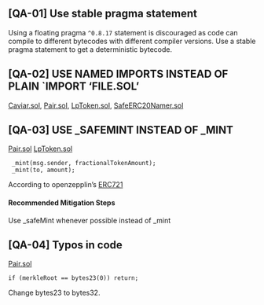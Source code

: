 ## [QA-01] Use stable pragma statement

Using a floating pragma `^0.8.17` statement is discouraged as code can compile to different bytecodes with different compiler versions. Use a stable pragma statement to get a deterministic bytecode.

## [QA-02] USE NAMED IMPORTS INSTEAD OF PLAIN `IMPORT ‘FILE.SOL’

[Caviar.sol](https://github.com/code-423n4/2022-12-caviar/blob/main/src/Caviar.sol#L4-L7),
[Pair.sol](https://github.com/code-423n4/2022-12-caviar/blob/main/src/Pair.sol#L4-L11),
[LpToken.sol](https://github.com/code-423n4/2022-12-caviar/blob/main/src/LpToken.sol#L4-L5),
[SafeERC20Namer.sol](https://github.com/code-423n4/2022-12-caviar/blob/main/src/lib/SafeERC20Namer.sol#L4)

## [QA-03] USE \_SAFEMINT INSTEAD OF \_MINT

[Pair.sol](https://github.com/code-423n4/2022-12-caviar/blob/main/src/Pair.sol#L233)
[LpToken.sol](https://github.com/code-423n4/2022-12-caviar/blob/main/src/LpToken.sol#L20)

```
 _mint(msg.sender, fractionalTokenAmount);
 _mint(to, amount);
```

According to openzepplin’s [ERC721](https://docs.openzeppelin.com/contracts/3.x/api/token/erc721#ERC721-_mint-address-uint256-)

#### Recommended Mitigation Steps

Use \_safeMint whenever possible instead of \_mint

## [QA-04] Typos in code

[Pair.sol](https://github.com/code-423n4/2022-12-caviar/blob/0212f9dc3b6a418803dbfacda0e340e059b8aae2/src/Pair.sol#L465)

```
if (merkleRoot == bytes23(0)) return;
```

Change bytes23 to bytes32.
